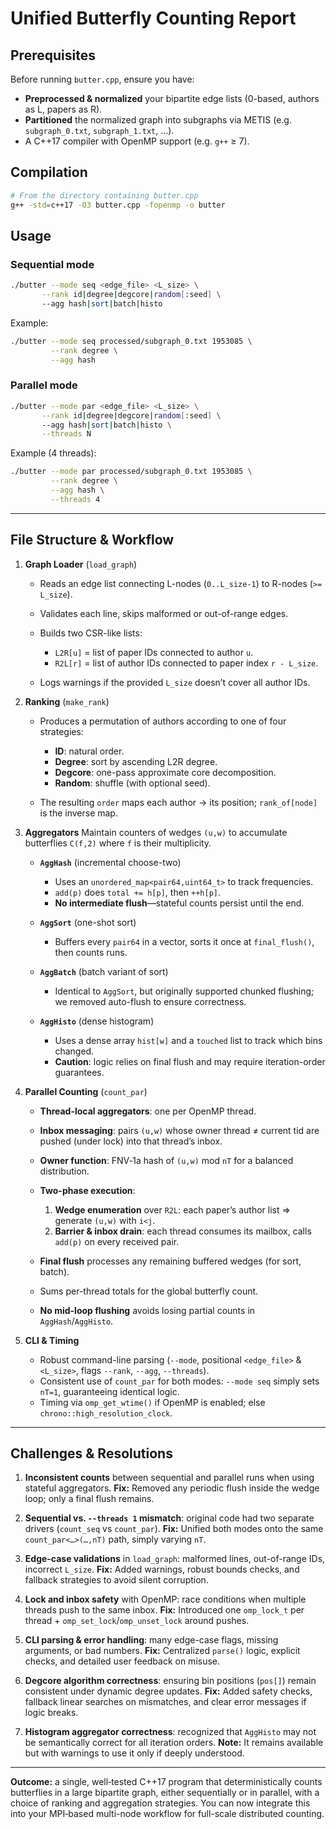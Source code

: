# Unified Butterfly Counting Report

## Prerequisites

Before running `butter.cpp`, ensure you have:

* **Preprocessed & normalized** your bipartite edge lists (0-based, authors as L, papers as R).
* **Partitioned** the normalized graph into subgraphs via METIS (e.g. `subgraph_0.txt`, `subgraph_1.txt`, …).
* A C++17 compiler with OpenMP support (e.g. `g++` ≥ 7).

## Compilation

```bash
# From the directory containing butter.cpp
g++ -std=c++17 -O3 butter.cpp -fopenmp -o butter
```

## Usage

### Sequential mode

```bash
./butter --mode seq <edge_file> <L_size> \
       --rank id|degree|degcore|random[:seed] \
       --agg hash|sort|batch|histo
```

Example:

```bash
./butter --mode seq processed/subgraph_0.txt 1953085 \
         --rank degree \
         --agg hash
```

### Parallel mode

```bash
./butter --mode par <edge_file> <L_size> \
       --rank id|degree|degcore|random[:seed] \
       --agg hash|sort|batch|histo \
       --threads N
```

Example (4 threads):

```bash
./butter --mode par processed/subgraph_0.txt 1953085 \
         --rank degree \
         --agg hash \
         --threads 4
```

---

## File Structure & Workflow

1. **Graph Loader** (`load_graph`)

   * Reads an edge list connecting L-nodes (`0..L_size-1`) to R-nodes (`>= L_size`).
   * Validates each line, skips malformed or out-of-range edges.
   * Builds two CSR-like lists:

     * `L2R[u]` = list of paper IDs connected to author `u`.
     * `R2L[r]` = list of author IDs connected to paper index `r - L_size`.
   * Logs warnings if the provided `L_size` doesn’t cover all author IDs.

2. **Ranking** (`make_rank`)

   * Produces a permutation of authors according to one of four strategies:

     * **ID**: natural order.
     * **Degree**: sort by ascending L2R degree.
     * **Degcore**: one-pass approximate core decomposition.
     * **Random**: shuffle (with optional seed).
   * The resulting `order` maps each author → its position; `rank_of[node]` is the inverse map.

3. **Aggregators**
   Maintain counters of wedges `(u,w)` to accumulate butterflies `C(f,2)` where `f` is their multiplicity.

   * **`AggHash`** (incremental choose-two)

     * Uses an `unordered_map<pair64,uint64_t>` to track frequencies.
     * `add(p)` does `total += h[p]`, then `++h[p]`.
     * **No intermediate flush**—stateful counts persist until the end.

   * **`AggSort`** (one-shot sort)

     * Buffers every `pair64` in a vector, sorts it once at `final_flush()`, then counts runs.

   * **`AggBatch`** (batch variant of sort)

     * Identical to `AggSort`, but originally supported chunked flushing; we removed auto-flush to ensure correctness.

   * **`AggHisto`** (dense histogram)

     * Uses a dense array `hist[w]` and a `touched` list to track which bins changed.
     * **Caution**: logic relies on final flush and may require iteration-order guarantees.

4. **Parallel Counting** (`count_par`)

   * **Thread-local aggregators**: one per OpenMP thread.
   * **Inbox messaging**: pairs `(u,w)` whose owner thread ≠ current tid are pushed (under lock) into that thread’s inbox.
   * **Owner function**: FNV‑1a hash of `(u,w)` mod `nT` for a balanced distribution.
   * **Two-phase execution**:

     1. **Wedge enumeration** over `R2L`: each paper’s author list ⇒ generate `(u,w)` with `i<j`.
     2. **Barrier & inbox drain**: each thread consumes its mailbox, calls `add(p)` on every received pair.
   * **Final flush** processes any remaining buffered wedges (for sort, batch).
   * Sums per-thread totals for the global butterfly count.
   * **No mid-loop flushing** avoids losing partial counts in `AggHash`/`AggHisto`.

5. **CLI & Timing**

   * Robust command-line parsing (`--mode`, positional `<edge_file>` & `<L_size>`, flags `--rank`, `--agg`, `--threads`).
   * Consistent use of `count_par` for both modes: `--mode seq` simply sets `nT=1`, guaranteeing identical logic.
   * Timing via `omp_get_wtime()` if OpenMP is enabled; else `chrono::high_resolution_clock`.

---

## Challenges & Resolutions

1. **Inconsistent counts** between sequential and parallel runs when using stateful aggregators.
   **Fix:** Removed any periodic flush inside the wedge loop; only a final flush remains.

2. **Sequential vs. `--threads 1` mismatch**: original code had two separate drivers (`count_seq` vs `count_par`).
   **Fix:** Unified both modes onto the same `count_par<…>(…,nT)` path, simply varying `nT`.

3. **Edge-case validations** in `load_graph`: malformed lines, out-of-range IDs, incorrect `L_size`.
   **Fix:** Added warnings, robust bounds checks, and fallback strategies to avoid silent corruption.

4. **Lock and inbox safety** with OpenMP: race conditions when multiple threads push to the same inbox.
   **Fix:** Introduced one `omp_lock_t` per thread + `omp_set_lock`/`omp_unset_lock` around pushes.

5. **CLI parsing & error handling**: many edge-case flags, missing arguments, or bad numbers.
   **Fix:** Centralized `parse()` logic, explicit checks, and detailed user feedback on misuse.

6. **Degcore algorithm correctness**: ensuring bin positions (`pos[]`) remain consistent under dynamic degree updates.
   **Fix:** Added safety checks, fallback linear searches on mismatches, and clear error messages if logic breaks.

7. **Histogram aggregator correctness**: recognized that `AggHisto` may not be semantically correct for all iteration orders.
   **Note:** It remains available but with warnings to use it only if deeply understood.

---

**Outcome:** a single, well‐tested C++17 program that deterministically counts butterflies in a large bipartite graph, either sequentially or in parallel, with a choice of ranking and aggregation strategies. You can now integrate this into your MPI‐based multi-node workflow for full-scale distributed counting.
